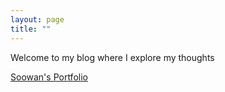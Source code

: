 ```yaml
---
layout: page
title: ""
---
```


Welcome to my blog where I explore my thoughts

[Soowan's Portfolio](https://www.soowanchoi.com)
